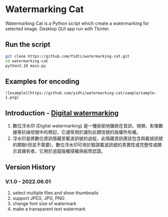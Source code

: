 # Watermarking Cat

Watermarking Cat is a Python script which create a watermarking for selected image.
Desktop GUI app run with Tkinter.

## Run the script

```sh
git clone https://github.com/Yidti/watermarking-cat.git
cd watermarking-cat
python3.10 main.py
```

## Examples for encoding

```console
![example](https://github.com/yidti/watermarking-cat/sample/sample-1.png)
```

## Introduction - [Digital watermarking](https://en.wikipedia.org/wiki/Digital_watermarking)

1. 數位浮水印 (Digital watermarking) 是一種偷偷地鑲嵌在音訊、視頻、影像數據等抗噪信號中的標記，它通常用於識別此類信號的版權所有權。
2. 浮水印是將數位資訊隱藏至載波訊號的過程，此隱藏資訊應該包含與載坡訊號的關聯(但並不需要)，數位浮水印可用於驗證載波訊號的真實性或完整性或顯示其擁有者，它用於追蹤版權侵權與紙幣認證。

## Version History

### V.1.0 - 2022.06.01

1. select multiple files and show thumbnails
2. support JPEG, JPG, PNG
3. change font size of watermark
4. make a transparent text watermark
